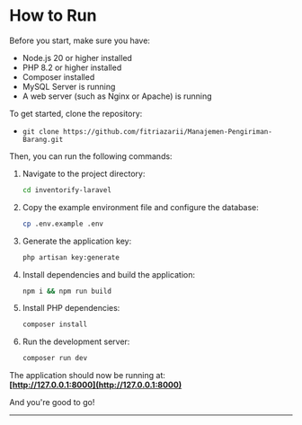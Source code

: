 # How to Run

Before you start, make sure you have:

- Node.js 20 or higher installed
- PHP 8.2 or higher installed
- Composer installed
- MySQL Server is running
- A web server (such as Nginx or Apache) is running

To get started, clone the repository:

- `git clone https://github.com/fitriazarii/Manajemen-Pengiriman-Barang.git`

Then, you can run the following commands:

1. Navigate to the project directory:

    ```bash
    cd inventorify-laravel
    ```

2. Copy the example environment file and configure the database:

    ```bash
    cp .env.example .env
    ```

3. Generate the application key:

    ```bash
    php artisan key:generate
    ```

4. Install dependencies and build the application:

    ```bash
    npm i && npm run build
    ```

5. Install PHP dependencies:

    ```bash
    composer install
    ```

6. Run the development server:

    ```bash
    composer run dev
    ```

The application should now be running at:  
**[http://127.0.0.1:8000](http://127.0.0.1:8000)**

And you're good to go!

---
